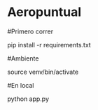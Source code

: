 # Aeropuntual

#Primero correr

pip install -r requirements.txt

#Ambiente

source venv/bin/activate

#En local

python app.py